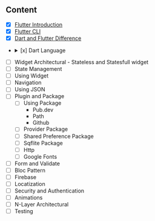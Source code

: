 ## Content

- [x] [Flutter Introduction](./Flutter%20Introduction/README.md)
- [x] [Flutter CLI](./Flutter%20CLI/README.md)
- [x] [Dart and Flutter Difference](./Flutter%20and%20Dart%20Difference/README.md)
- <details><summary>[x] Dart Language</summary>
   <p>
   
      - [x] Variables and Data Types
      - [x] String types and interpolation
      - [x] List, Set, Map and Generic
      - [x] Statements and Loops (if/else, Swich, for, do while)
      - [x] Functions
      - [x] Exception and Throw
      - [x] Class and Construction
      - [x] Getter and Setter
      - [x] Expression Functions
      - [x] Static class and Factor Method
      - [x] Inheritance, Poliymorhism, Encapsulation and Abstraction
      - [x] Asynchronous (async, await, Future and Stream)
    </p>
  </details>
  
- [ ] Widget Architectural - Stateless and Statesfull widget
- [ ] State Management
- [ ] Using Widget
- [ ] Navigation
- [ ] Using JSON
- [ ] Plugin and Package
  - [ ] Using Package 
    - Pub.dev
    - Path
    - Github
  - [ ] Provider Package
  - [ ] Shared Preference Package
  - [ ] Sqflite Package
  - [ ] Http
  - [ ] Google Fonts
- [ ] Form and Validate
- [ ] Bloc Pattern
- [ ] Firebase
- [ ] Locatization
- [ ] Security and Authentication
- [ ] Animations
- [ ] N-Layer Architectural
- [ ] Testing